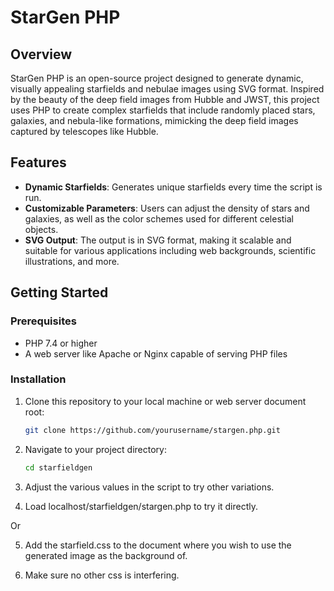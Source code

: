 # StarGen PHP

## Overview
StarGen PHP is an open-source project designed to generate dynamic, visually appealing starfields and nebulae images using SVG format. Inspired by the beauty of the deep field images from Hubble and JWST, this project uses PHP to create complex starfields that include randomly placed stars, galaxies, and nebula-like formations, mimicking the deep field images captured by telescopes like Hubble.

## Features
- **Dynamic Starfields**: Generates unique starfields every time the script is run.
- **Customizable Parameters**: Users can adjust the density of stars and galaxies, as well as the color schemes used for different celestial objects.
- **SVG Output**: The output is in SVG format, making it scalable and suitable for various applications including web backgrounds, scientific illustrations, and more.

## Getting Started

### Prerequisites
- PHP 7.4 or higher
- A web server like Apache or Nginx capable of serving PHP files

### Installation
1. Clone this repository to your local machine or web server document root:
   ```bash
   git clone https://github.com/yourusername/stargen.php.git

2. Navigate to your project directory:
   ```bash
   cd starfieldgen

3. Adjust the various values in the script to try other variations.

4. Load localhost/starfieldgen/stargen.php to try it directly.

Or

5. Add the starfield.css to the document where you wish to use the generated image as the background of. 

6. Make sure no other css is interfering.
